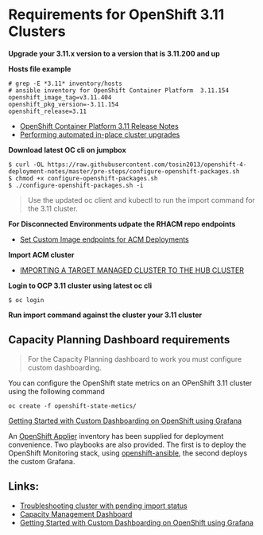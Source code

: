# Requirements for OpenShift 3.11 Clusters

**Upgrade your 3.11.x version  to a version that is 3.11.200 and up**

**Hosts file example**
```
# grep -E *3.11* inventory/hosts 
# ansible inventory for OpenShift Container Platform  3.11.154
openshift_image_tag=v3.11.404
openshift_pkg_version=-3.11.154
openshift_release=3.11
```

* [OpenShift Container Platform 3.11 Release Notes](https://docs.openshift.com/container-platform/3.11/release_notes/ocp_3_11_release_notes.html)
* [Performing automated in-place cluster upgrades ](https://docs.openshift.com/container-platform/3.11/upgrading/automated_upgrades.html#preparing-for-an-automated-upgrade)

**Download latest OC cli on jumpbox**
```
$ curl -OL https://raw.githubusercontent.com/tosin2013/openshift-4-deployment-notes/master/pre-steps/configure-openshift-packages.sh
$ chmod +x configure-openshift-packages.sh
$ ./configure-openshift-packages.sh -i
```
> Use the updated oc client and kubectl to run the import command for the 3.11 cluster. 

**For Disconnected Environments udpate the RHACM repo endpoints**
* [Set Custom Image endpoints for ACM Deployments](https://github.com/tosin2013/openshift-4-deployment-notes/blob/master/acm/set-custom-repo-endpoints.md)

**Import ACM cluster**
* [IMPORTING A TARGET MANAGED CLUSTER TO THE HUB CLUSTER](https://access.redhat.com/documentation/en-us/red_hat_advanced_cluster_management_for_kubernetes/2.2/html/manage_cluster/importing-a-target-managed-cluster-to-the-hub-cluster)

**Login to OCP 3.11 cluster using latest oc cli**
```
$ oc login
```

**Run import command against the cluster your 3.11 cluster**


## Capacity Planning Dashboard requirements

> For the Capacity Planning dashboard to work you must configure custom dashboarding.

You can configure the OpenShift state metrics on an OPenShift 3.11 cluster using the following command 
```
oc create -f openshift-state-metics/
```

[Getting Started with Custom Dashboarding on OpenShift using Grafana](https://github.com/redhat-cop/openshift-toolkit/tree/master/custom-dashboards)

An [OpenShift Applier](https://github.com/redhat-cop/openshift-applier) inventory has been supplied for deployment convenience. Two playbooks are also provided. The first is to deploy the OpenShift Monitoring stack, using [openshift-ansible](https://github.com/openshift/openshift-ansible), the second deploys the custom Grafana.

## Links:  
* [Troubleshooting cluster with pending import status](https://access.redhat.com/documentation/en-us/red_hat_advanced_cluster_management_for_kubernetes/2.2/html/troubleshooting/troubleshooting#troubleshooting-cluster-with-pending-import-status)
* [Capacity Management Dashboard](https://github.com/redhat-cop/openshift-toolkit/tree/master/capacity-dashboard)
* [Getting Started with Custom Dashboarding on OpenShift using Grafana](https://github.com/redhat-cop/openshift-toolkit/tree/master/custom-dashboards)